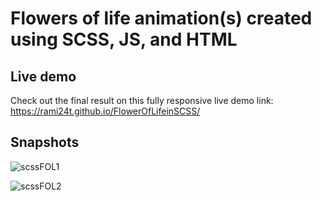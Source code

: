 # Flowers of life animation(s) created using SCSS, JS, and HTML

## Live demo
Check out the final result on this fully responsive live demo link: https://rami24t.github.io/FlowerOfLifeinSCSS/

## Snapshots
![scssFOL1](https://github.com/Rami24t/FlowerOfLifeinSCSS/assets/103028944/ab29f8a2-fce4-4788-82e7-e46c92cdf501)

![scssFOL2](https://github.com/Rami24t/FlowerOfLifeinSCSS/assets/103028944/ea863526-cbe6-40ed-b671-f82f3c47900b)
